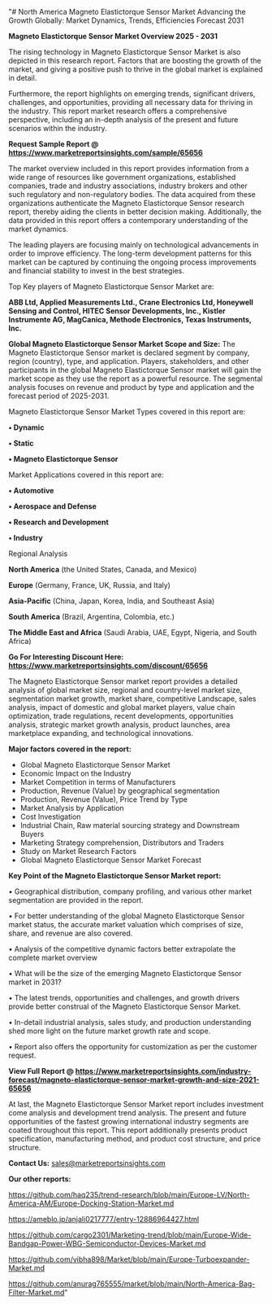 "# North America Magneto Elastictorque Sensor Market Advancing the Growth Globally: Market Dynamics, Trends, Efficiencies Forecast 2031

<Strong> Magneto Elastictorque Sensor Market Overview 2025 - 2031</strong>

The rising technology in Magneto Elastictorque Sensor Market is also depicted in this research report. Factors that are boosting the growth of the market, and giving a positive push to thrive in the global market is explained in detail.

Furthermore, the report highlights on emerging trends, significant drivers, challenges, and opportunities, providing all necessary data for thriving in the industry. This report market research offers a comprehensive perspective, including an in-depth analysis of the present and future scenarios within the industry.

<strong>Request Sample Report @ <a href=https://www.marketreportsinsights.com/sample/65656>https://www.marketreportsinsights.com/sample/65656</a></strong>

The market overview included in this report provides information from a wide range of resources like government organizations, established companies, trade and industry associations, industry brokers and other such regulatory and non-regulatory bodies. The data acquired from these organizations authenticate the Magneto Elastictorque Sensor research report, thereby aiding the clients in better decision making. Additionally, the data provided in this report offers a contemporary understanding of the market dynamics.

The leading players are focusing mainly on technological advancements in order to improve efficiency. The long-term development patterns for this market can be captured by continuing the ongoing process improvements and financial stability to invest in the best strategies.

Top Key players of Magneto Elastictorque Sensor Market are:

<strong>ABB Ltd, Applied Measurements Ltd., Crane Electronics Ltd, Honeywell Sensing and Control, HITEC Sensor Developments, Inc., Kistler Instrumente AG, MagCanica, Methode Electronics, Texas Instruments, Inc.</strong>

<strong><b>Global Magneto Elastictorque Sensor Market Scope and Size:</b></strong>
The Magneto Elastictorque Sensor market is declared segment by company, region (country), type, and application. Players, stakeholders, and other participants in the global Magneto Elastictorque Sensor market will gain the market scope as they use the report as a powerful resource. The segmental analysis focuses on revenue and product by type and application and the forecast period of 2025-2031.

Magneto Elastictorque Sensor Market Types covered in this report are:

<strong>• Dynamic

• Static

• Magneto Elastictorque Sensor</strong>

Market Applications covered in this report are:

<strong>• Automotive

• Aerospace and Defense

• Research and Development

• Industry</strong> 

Regional Analysis

<strong>North America</strong> (the United States, Canada, and Mexico)

<strong>Europe</strong> (Germany, France, UK, Russia, and Italy)

<strong>Asia-Pacific</strong> (China, Japan, Korea, India, and Southeast Asia)

<strong>South America</strong> (Brazil, Argentina, Colombia, etc.)

<strong>The Middle East and Africa</strong> (Saudi Arabia, UAE, Egypt, Nigeria, and South Africa)

<strong>Go For Interesting Discount Here: <a href=https://www.marketreportsinsights.com/discount/65656>https://www.marketreportsinsights.com/discount/65656</a></strong>

The Magneto Elastictorque Sensor market report provides a detailed analysis of global market size, regional and country-level market size, segmentation market growth, market share, competitive Landscape, sales analysis, impact of domestic and global market players, value chain optimization, trade regulations, recent developments, opportunities analysis, strategic market growth analysis, product launches, area marketplace expanding, and technological innovations.

<strong><b>Major factors covered in the report:</b></strong>
<ul>
  <li>Global Magneto Elastictorque Sensor Market </li>
  <li>Economic Impact on the Industry</li>
  <li>Market Competition in terms of Manufacturers</li>
  <li>Production, Revenue (Value) by geographical segmentation</li>
  <li>Production, Revenue (Value), Price Trend by Type</li>
  <li>Market Analysis by Application</li>
  <li>Cost Investigation</li>
  <li>Industrial Chain, Raw material sourcing strategy and Downstream Buyers</li>
  <li>Marketing Strategy comprehension, Distributors and Traders</li>
  <li>Study on Market Research Factors</li>
  <li>Global Magneto Elastictorque Sensor Market Forecast</li>
</ul>

<strong><b>Key Point of the Magneto Elastictorque Sensor Market report:</b></strong>

• Geographical distribution, company profiling, and various other market segmentation are provided in the report.

• For better understanding of the global Magneto Elastictorque Sensor market status, the accurate market valuation which comprises of size, share, and revenue are also covered.

• Analysis of the competitive dynamic factors better extrapolate the complete market overview

• What will be the size of the emerging Magneto Elastictorque Sensor market in 2031?

• The latest trends, opportunities and challenges, and growth drivers provide better construal of the Magneto Elastictorque Sensor Market.

• In-detail industrial analysis, sales study, and production understanding shed more light on the future market growth rate and scope.

• Report also offers the opportunity for customization as per the customer request.

<strong><b>View Full Report @ <a href=https://www.marketreportsinsights.com/industry-forecast/magneto-elastictorque-sensor-market-growth-and-size-2021-65656>https://www.marketreportsinsights.com/industry-forecast/magneto-elastictorque-sensor-market-growth-and-size-2021-65656</a></b></strong>


At last, the Magneto Elastictorque Sensor Market report includes investment come analysis and development trend analysis. The present and future opportunities of the fastest growing international industry segments are coated throughout this report. This report additionally presents product specification, manufacturing method, and product cost structure, and price structure.

<strong>Contact Us:</strong>
sales@marketreportsinsights.com

<strong>Our other reports:</strong>

<a href=https://github.com/haq235/trend-research/blob/main/Europe-LV/North-America-AM/Europe-Docking-Station-Market.md>https://github.com/haq235/trend-research/blob/main/Europe-LV/North-America-AM/Europe-Docking-Station-Market.md</a>

<a href=https://ameblo.jp/anjali0217777/entry-12886964427.html>https://ameblo.jp/anjali0217777/entry-12886964427.html</a>

<a href=https://github.com/cargo2301/Marketing-trend/blob/main/Europe-Wide-Bandgap-Power-WBG-Semiconductor-Devices-Market.md>https://github.com/cargo2301/Marketing-trend/blob/main/Europe-Wide-Bandgap-Power-WBG-Semiconductor-Devices-Market.md</a>

<a href=https://github.com/vibha898/Market/blob/main/Europe-Turboexpander-Market.md>https://github.com/vibha898/Market/blob/main/Europe-Turboexpander-Market.md</a>

<a href=https://github.com/anurag765555/market/blob/main/North-America-Bag-Filter-Market.md>https://github.com/anurag765555/market/blob/main/North-America-Bag-Filter-Market.md</a>"
